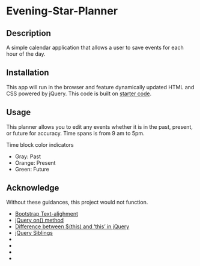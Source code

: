# Evening-Star-Planner

## Description
A simple calendar application that allows a user to save events for each hour of the day.

## Installation
This app will run in the browser and feature dynamically updated HTML and CSS powered by jQuery. This code is built on [starter code](https://github.com/coding-boot-camp/crispy-octo-meme).

## Usage
This planner allows you to edit any events whether it is in the past, present, or future for accuracy. Time spans is from 9 am to 5pm.

Time block color indicators
* Gray: Past
* Orange: Present
* Green: Future


## Acknowledge
Without these guidances, this project would not function.

* [Bootstrap Text-alighment](https://getbootstrap.com/docs/5.3/components/card/#text-alignment)
* [jQuery on() method](https://www.w3schools.com/jquery/event_on.asp)
* [Difference between $(this) and ‘this’ in jQuery](https://www.geeksforgeeks.org/difference-between-this-and-this-in-jquery/)
* [jQuery Siblings](https://www.w3schools.com/jquery/traversing_siblings.asp)
* []()
* []()
* []()
* []()
